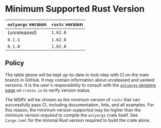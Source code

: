 # Minimum Supported Rust Version

| `onlyargs` version | `rustc` version |
|--------------------|-----------------|
| (unreleased)       | `1.62.0`        |
| `0.1.1`            | `1.62.0`        |
| `0.1.0`            | `1.62.0`        |

## Policy

The table above will be kept up-to-date in lock-step with CI on the main branch in GitHub. It may contain information about unreleased and yanked versions. It is the user's responsibility to consult with the [`onlyargs` versions page](https://crates.io/crates/onlyargs/versions) on `crates.io` to verify version status.

The MSRV will be chosen as the minimum version of `rustc` that can successfully pass CI, including documentation, lints, and all examples. For this reason, the minimum version _supported_ may be higher than the minimum version _required_ to compile the `onlyargs` crate itself. See `Cargo.toml` for the minimal Rust version required to build the crate alone.

